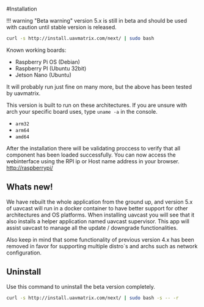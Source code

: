 #Installation

!!! warning "Beta warning"
    version 5.x is still in beta and should be used with caution until stable version is released.

```bash
curl -s http://install.uavmatrix.com/next/ | sudo bash
```

Known working boards:

- Raspberry Pi OS (Debian)
- Raspberry PI (Ubuntu 32bit)
- Jetson Nano (Ubuntu)

It will probably run just fine on many more, but the above has been tested by uavmatrix.

This version is built to run on these architectures.
If you are unsure with arch your specific board uses, type `uname -a` in the console.

- `arm32`
- `arm64`
- `amd64`

After the installation there will be validating proccess to verify that all component has been loaded successfully.
You can now access the webinterface using the RPI ip or Host name address in your browser. [http://raspberrypi/](http://raspberrypi/)


## Whats new!

We have rebuilt the whole application from the ground up, and version 5.x of uavcast will run in a docker container to have better support for other architectures and OS platforms.
When installing uavcast you will see that it also installs a helper application named uavcast supervisor. This app will assist uavcast
to manage all the update / downgrade functionalities.

Also keep in mind that some functionality of previous version 4.x has been removed in favor for supporting multiple distro`s and archs such as network configuration.


## Uninstall
Use this command to uninstall the beta version completely.
```bash
curl -s http://install.uavmatrix.com/next/ | sudo bash -s -- -r
```